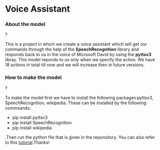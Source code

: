 # Voice Assistant
### About the model
?<p>This is a project in which we create a voice assistant which will get our commands through the help of the <b>SpeechRecognition</b> library and responds back to us in the voice of Microsoft David by using the <b>pyttsx3</b> libray. This model reponds to us only when we specify the action. We have 18 actions in total till now and we will increase then in future versions.<p>
### How to make the model
?<p>To make the model first we have to install the following packages:pyttsx3, SpeechRecognition, wikipedia. These can be installed by the following commsands:
<ul><li><kdb>pip install pyttsx3</kdb></li><li><kdb>pip install SpeechRecognition</kdb></li><li><kdb>pip install wikipedia</kdb></li></ul>.Then run the python file that is given in the reponsitory. You can also refer to this <a href="https://www.youtube.com/watch?v=Lp9Ftuq2sVI">tutorial</a>.Thanks!</p>

